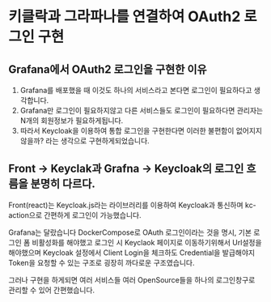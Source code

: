 # 키클락과 그라파나를 연결하여 OAuth2 로그인 구현

## Grafana에서 OAuth2 로그인을 구현한 이유
1. Grafana를 배포했을 때 이것도 하나의 서비스라고 본다면 로그인이 필요하다고 생각합니다.
2. Grafana만 로그인이 필요하지않고 다른 서비스들도 로그인이 필요하다면 관리자는 N개의 회원정보가 필요하게됩니다.
3. 따라서 Keycloak을 이용하여 통합 로그인을 구현한다면 이러한 불편함이 없어지지않을까? 라는 생각으로 구현하게되었습니다.

## Front -> Keyclak과 Grafna -> Keycloak의 로그인 흐름을 분명히 다르다.
Front(react)는 Keycloak.js라는 라이브러리를 이용하여 Keycloak과 통신하며
kc-action으로 간편하게 로그인이 가능했습니다.

Grafana는 달랐습니다 DockerCompose로 OAuth 로그인이라는 것을 명시, 기본 로그인 폼 비활성화를 해야했고
로그인 시 Keyclaok 페이지로 이동하기위해서 Url설정을 해야했으며
Keycloak 설정에서 Client Login을 체크하도 Credential을 발급해야지
Token을 요청할 수 있는 구조로 굉장히 까다로운 구조였습니다.

그러나 구현을 하게되면 여러 서비스들 여러 OpenSource들을 하나의 로그인창구로 관리할 수 있어 간편했습니다.
